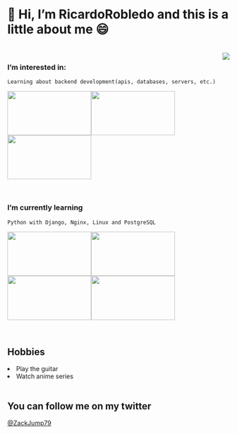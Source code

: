 # 👋 Hi, I’m RicardoRobledo and this is a little about me :smile:


<br>


<image align="right" src="https://thumbs.gfycat.com/MenacingGloomyEnglishpointer-max-1mb.gif">


<h3>I’m interested in:</h3>

    Learning about backend development(apis, databases, servers, etc.)

<image src="https://www.datocms-assets.com/14946/1627286560-sql-databases.png?auto=format" width="190px" height="100px"><image src="https://www.azulschool.net/wp-content/uploads/2020/05/Backend-Developer-1024x768.png" width="190px" height="100px"><image src="https://webkul.com/wp-content/uploads/2021/06/api-development.png" width="190px" height="100px">
    

  
<br>


<h3>I’m currently learning</h3>

    Python with Django, Nginx, Linux and PostgreSQL

<image src="https://justcodeit.io/wp-content/uploads/2014/04/Python-y-django.jpg" width="190px" height="100px"><image src="https://extassisnetwork.com/tutoriales/wp-content/uploads/Comandos-de-Nginx-que-usted-debe-saber.jpg" width="190px" height="100px"><image src="https://i0.wp.com/hipertextual.com/wp-content/uploads/2013/08/Debian-Logo-splash-Historia-de-Debian.jpg?fit=1024%2C768&ssl=1" width="190px" height="100px"><image src="https://webapp.io/blog/content/images/2019/11/postgres.png" width="190px" height="100px">

<br>


## Hobbies
<li>Play the guitar</li>
<li>Watch anime series</li>


<br>


## You can follow me on my twitter
[@ZackJump79](https://twitter.com/Zackjump79)

<!---
RicardoRobledo/RicardoRobledo is a ✨ special ✨ repository because its `README.md` (this file) appears on your GitHub profile.
You can click the Preview link to take a look at your changes.
--->
